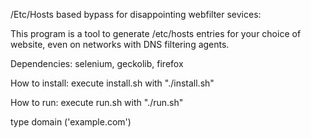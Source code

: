/Etc/Hosts based bypass for disappointing webfilter sevices:

This program is a tool to generate /etc/hosts entries for your choice of website, even on networks with DNS filtering agents.

Dependencies: selenium, geckolib, firefox

How to install:
execute install.sh with "./install.sh"

How to run:
execute run.sh with "./run.sh"

type domain ('example.com')
